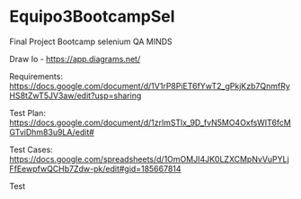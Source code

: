 # Equipo3BootcampSel
Final Project Bootcamp selenium QA MINDS

Draw Io - https://app.diagrams.net/

Requirements: https://docs.google.com/document/d/1V1rP8PiET6fYwT2_gPkjKzb7QnmfRyHS8tZwT5JV3aw/edit?usp=sharing

Test Plan: https://docs.google.com/document/d/1zrlmSTlx_9D_fvN5MO4OxfsWIT6fcMGTviDhm83u9LA/edit#

Test Cases: https://docs.google.com/spreadsheets/d/1OmOMJI4JK0LZXCMpNvVuPYLjFfEewpfwQCHb7Zdw-pk/edit#gid=185667814

Test
